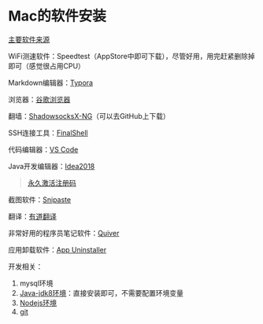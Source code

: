 # Mac的软件安装

[主要软件来源](http://www.pc6.com/mac)



WiFi测速软件：Speedtest（AppStore中即可下载），尽管好用，用完赶紧删除掉即可（感觉很占用CPU）

Markdown编辑器：[Typora](http://www.pc6.com/mac/132924.html)

浏览器：[谷歌浏览器](https://www.google.cn/chrome/)

翻墙：[ShadowsocksX-NG](https://www.maczapp.com/shadowsocksx-ng)（可以去GitHub上下载）

SSH连接工具：[FinalShell](http://www.hostbuf.com/)

代码编辑器：[VS Code](https://code.visualstudio.com/)

Java开发编辑器：[Idea2018](http://www.pc6.com/mac/152843.html)

> [永久激活注册码](https://blog.csdn.net/qq_34801169/article/details/95059368)

截图软件：[Snipaste](http://www.pc6.com/mac/542001.html)

翻译：[有道翻译](http://www.pc6.com/mac/110548.html)

非常好用的程序员笔记软件：[Quiver](http://www.pc6.com/mac/130522.html)

应用卸载软件：[App Uninstaller](http://www.pc6.com/mac/267539.html)





开发相关：

1. mysql环境
2. [Java-jdk8环境](https://download.csdn.net/download/lc19850921/10957187)：直接安装即可，不需要配置环境变量
3. [Nodejs环境](http://nodejs.cn/download/)
4. [git](https://git-scm.com/)